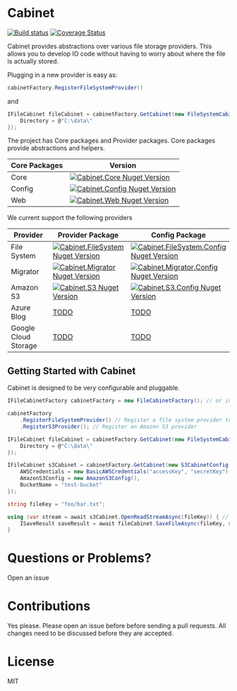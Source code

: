 # Cabinet 
[![Build status](https://ci.appveyor.com/api/projects/status/q7c183o0jte2roao/branch/master?svg=true)](https://ci.appveyor.com/project/visualeyes-builder/cabinet/branch/master)
[![Coverage Status](https://coveralls.io/repos/github/visualeyes/cabinet/badge.svg?branch=master)](https://coveralls.io/github/visualeyes/cabinet?branch=master)


Cabinet provides abstractions over various file storage providers.
This allows you to develop IO code without having to worry about where the file is actually stored.

Plugging in a new provider is easy as:
```csharp
cabinetFactory.RegisterFileSystemProvider()
``` 
and 
```csharp
IFileCabinet fileCabinet = cabinetFactory.GetCabinet(new FileSystemCabinetConfig() {
    Directory = @"C:\data\"
});
```

The project has Core packages and Provider packages.
Core packages provide abstractions and helpers.

| Core Packages | Version |
| ------------- | ------- |
| Core    | [![Cabinet.Core Nuget Version](https://img.shields.io/nuget/v/Cabinet.Core.svg)](https://www.nuget.org/packages/Cabinet.Core/) |
| Config  | [![Cabinet.Config Nuget Version](https://img.shields.io/nuget/v/Cabinet.Config.svg)](https://www.nuget.org/packages/Cabinet.Config/) |
| Web     | [![Cabinet.Web Nuget Version](https://img.shields.io/nuget/v/Cabinet.Web.svg)](https://www.nuget.org/packages/Cabinet.Web/) |

We current support the following providers

| Provider              | Provider Package | Config Package |
| --------------------- | ---------------- | -------------- | 
| File System           | [![Cabinet.FileSystem Nuget Version](https://img.shields.io/nuget/v/Cabinet.FileSystem.svg)](https://www.nuget.org/packages/Cabinet.FileSystem/) | [![Cabinet.FileSystem.Config Nuget Version](https://img.shields.io/nuget/v/Cabinet.FileSystem.Config.svg)](https://www.nuget.org/packages/Cabinet.FileSystem.Config/) |
| Migrator              | [![Cabinet.Migrator Nuget Version](https://img.shields.io/nuget/v/Cabinet.Migrator.svg)](https://www.nuget.org/packages/Cabinet.Migrator/) | [![Cabinet.Migrator.Config Nuget Version](https://img.shields.io/nuget/v/Cabinet.Migrator.Config.svg)](https://www.nuget.org/packages/Cabinet.Migrator.Config/) |
| Amazon S3             | [![Cabinet.S3 Nuget Version](https://img.shields.io/nuget/v/Cabinet.S3.svg)](https://www.nuget.org/packages/Cabinet.S3/) | [![Cabinet.S3.Config Nuget Version](https://img.shields.io/nuget/v/Cabinet.S3.Config.svg)](https://www.nuget.org/packages/Cabinet.S3.Config/) |
| Azure Blog            | [TODO](https://github.com/visualeyes/cabinet/issues/1) | [TODO](https://github.com/visualeyes/cabinet/issues/1) |
| Google Cloud Storage  | [TODO](https://github.com/visualeyes/cabinet/issues/13) | [TODO](https://github.com/visualeyes/cabinet/issues/13) |

## Getting Started with Cabinet
Cabinet is designed to be very configurable and pluggable.

```csharp
IFileCabinetFactory cabinetFactory = new FileCabinetFactory(); // or inject IFileCabinetFactory with IOC

cabinetFactory
    .RegisterFileSystemProvider() // Register a file system provider to store files on disk
    .RegisterS3Provider(); // Register an Amazon S3 provider

IFileCabinet fileCabinet = cabinetFactory.GetCabinet(new FileSystemCabinetConfig() {
    Directory = @"C:\data\"
});

IFileCabinet s3Cabinet = cabinetFactory.GetCabinet(new S3CabinetConfig() {
    AWSCredentials = new BasicAWSCredentials("accessKey", "secretKey"), 
    AmazonS3Config = new AmazonS3Config(),
    BucketName = "test-bucket"
});

string fileKey = "foo/bar.txt";

using (var stream = await s3Cabinet.OpenReadStreamAsync(fileKey)) { // open stream for file in s3
    ISaveResult saveResult = await fileCabinet.SaveFileAsync(fileKey, stream, HandleExistingMethod.Overwrite); // save file to disk
}

```

# Questions or Problems?
Open an issue

# Contributions
Yes please. Please open an issue before before sending a pull requests.
All changes need to be discussed before they are accepted.

# License
MIT